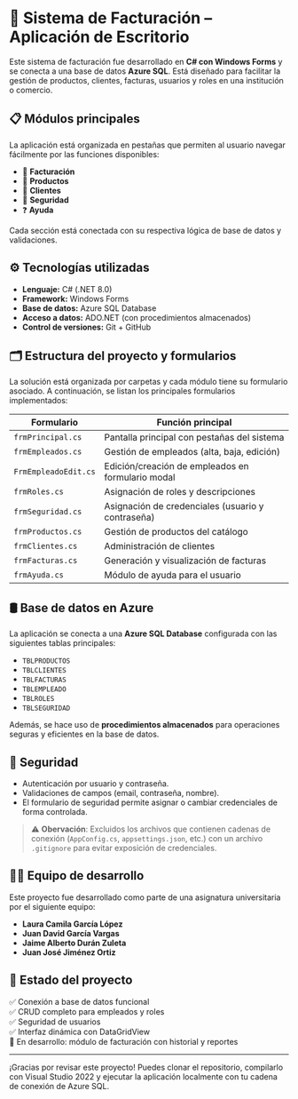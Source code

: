 # 💼 Sistema de Facturación – Aplicación de Escritorio

Este sistema de facturación fue desarrollado en **C# con Windows Forms** y se conecta a una base de datos **Azure SQL**. Está diseñado para facilitar la gestión de productos, clientes, facturas, usuarios y roles en una institución o comercio.

## 📋 Módulos principales

La aplicación está organizada en pestañas que permiten al usuario navegar fácilmente por las funciones disponibles:

- 🧾 **Facturación**
- 🛒 **Productos**
- 👤 **Clientes**
- 🔐 **Seguridad**
- ❓ **Ayuda**

Cada sección está conectada con su respectiva lógica de base de datos y validaciones.

## ⚙️ Tecnologías utilizadas

- **Lenguaje:** C# (.NET 8.0)
- **Framework:** Windows Forms
- **Base de datos:** Azure SQL Database
- **Acceso a datos:** ADO.NET (con procedimientos almacenados)
- **Control de versiones:** Git + GitHub

## 🗂️ Estructura del proyecto y formularios

La solución está organizada por carpetas y cada módulo tiene su formulario asociado. A continuación, se listan los principales formularios implementados:

| Formulario              | Función principal                                       |
|-------------------------|---------------------------------------------------------|
| `frmPrincipal.cs`       | Pantalla principal con pestañas del sistema             |
| `frmEmpleados.cs`       | Gestión de empleados (alta, baja, edición)              |
| `FrmEmpleadoEdit.cs`    | Edición/creación de empleados en formulario modal       |
| `frmRoles.cs`           | Asignación de roles y descripciones                     |
| `frmSeguridad.cs`       | Asignación de credenciales (usuario y contraseña)       |
| `frmProductos.cs`       | Gestión de productos del catálogo                       |
| `frmClientes.cs`        | Administración de clientes                              |
| `frmFacturas.cs`        | Generación y visualización de facturas                 |
| `frmAyuda.cs`           | Módulo de ayuda para el usuario                         |

## 🛢️ Base de datos en Azure

La aplicación se conecta a una **Azure SQL Database** configurada con las siguientes tablas principales:

- `TBLPRODUCTOS`
- `TBLCLIENTES`
- `TBLFACTURAS`
- `TBLEMPLEADO`
- `TBLROLES`
- `TBLSEGURIDAD`

Además, se hace uso de **procedimientos almacenados** para operaciones seguras y eficientes en la base de datos.

## 🔐 Seguridad

- Autenticación por usuario y contraseña.
- Validaciones de campos (email, contraseña, nombre).
- El formulario de seguridad permite asignar o cambiar credenciales de forma controlada.

> ⚠️ **Obervación**: Excluidos los archivos que contienen cadenas de conexión (`AppConfig.cs`, `appsettings.json`, etc.) con un archivo `.gitignore` para evitar exposición de credenciales.

## 👨‍💻 Equipo de desarrollo

Este proyecto fue desarrollado como parte de una asignatura universitaria por el siguiente equipo:

- **Laura Camila García López**
- **Juan David García Vargas**
- **Jaime Alberto Durán Zuleta**
- **Juan José Jiménez Ortiz**

## 🚀 Estado del proyecto

✅ Conexión a base de datos funcional  
✅ CRUD completo para empleados y roles  
✅ Seguridad de usuarios  
✅ Interfaz dinámica con DataGridView  
🔄 En desarrollo: módulo de facturación con historial y reportes

---

¡Gracias por revisar este proyecto! Puedes clonar el repositorio, compilarlo con Visual Studio 2022 y ejecutar la aplicación localmente con tu cadena de conexión de Azure SQL.

